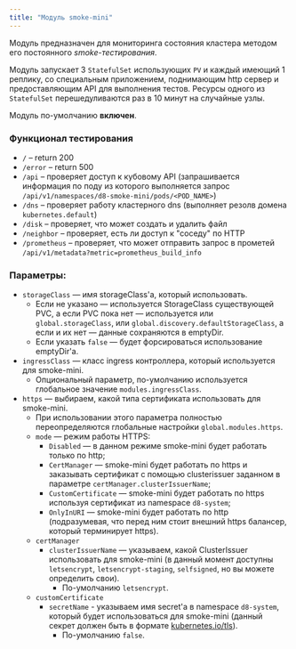 ```yaml
---
title: "Модуль smoke-mini"
---
```


Модуль предназначен для мониторинга состояния кластера методом его постоянного *smoke-тестирования*.

Модуль запускает 3 `StatefulSet` использующих `PV` и каждый имеющий 1 реплику, со специальным приложением, поднимающим http сервер и предоставляющим API для выполнения тестов. Ресурсы одного из `StatefulSet` перешедуливаются раз в 10 минут на случайные узлы. 

Модуль по-умолчанию **включен**.

### Функционал тестирования
* `/` – return 200
* `/error` – return 500
* `/api` – проверяет доступ к кубовому API (запрашивается информация по поду из которого выполняется запрос `/api/v1/namespaces/d8-smoke-mini/pods/<POD_NAME>`)
* `/dns` – проверяет работу кластерного dns (выполняет резолв домена `kubernetes.default`)
* `/disk` – проверяет, что может создать и удалить файл
* `/neighbor` – проверяет, есть ли доступ к "соседу" по HTTP
* `/prometheus` – проверяет, что может отправить запрос в прометей `/api/v1/metadata?metric=prometheus_build_info`

### Параметры:
* `storageClass` — имя storageClass'а, который использовать.
    * Если не указано — используется StorageClass существующей PVC, а если PVC пока нет — используется или `global.storageClass`, или `global.discovery.defaultStorageClass`, а если и их нет — данные сохраняются в emptyDir.
    * Если указать `false` — будет форсироваться использование emptyDir'а.
* `ingressClass` — класс ingress контроллера, который используется для smoke-mini.
    * Опциональный параметр, по-умолчанию используется глобальное значение `modules.ingressClass`.
* `https` — выбираем, какой типа сертификата использовать для smoke-mini.
    * При использовании этого параметра полностью переопределяются глобальные настройки `global.modules.https`.
    * `mode` — режим работы HTTPS:
        * `Disabled` — в данном режиме smoke-mini будет работать только по http;
        * `CertManager` — smoke-mini будет работать по https и заказывать сертификат с помощью clusterissuer заданном в параметре `certManager.clusterIssuerName`;
        * `CustomCertificate` — smoke-mini будет работать по https используя сертификат из namespace `d8-system`;
        * `OnlyInURI` — smoke-mini будет работать по http (подразумевая, что перед ним стоит внешний https балансер, который терминирует https).
    * `certManager`
      * `clusterIssuerName` — указываем, какой ClusterIssuer использовать для smoke-mini (в данный момент доступны `letsencrypt`, `letsencrypt-staging`, `selfsigned`, но вы можете определить свои).
        * По-умолчанию `letsencrypt`.
    * `customCertificate`
      * `secretName` - указываем имя secret'а в namespace `d8-system`, который будет использоваться для smoke-mini (данный секрет должен быть в формате [kubernetes.io/tls](https://kubernetes.github.io/ingress-nginx/user-guide/tls/#tls-secrets)).
        * По-умолчанию `false`.
